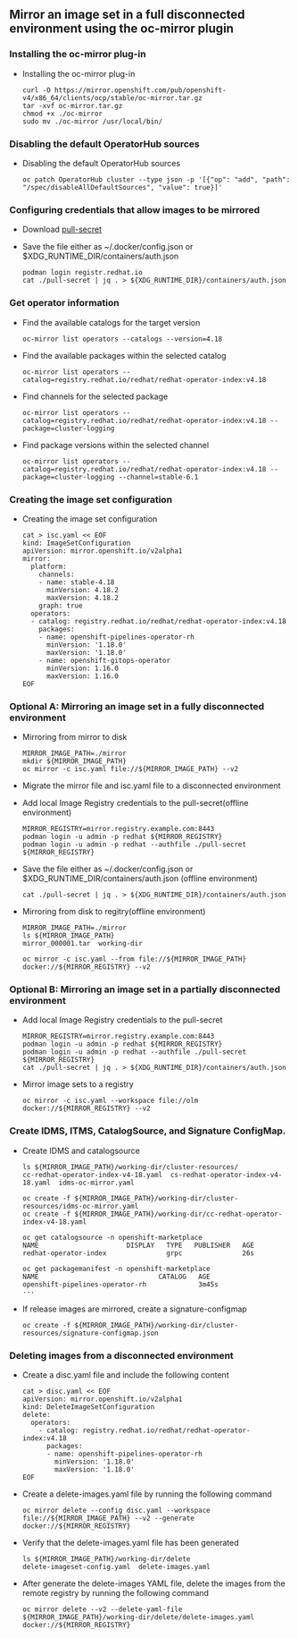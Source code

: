 ## Mirror an image set in a full disconnected environment using the oc-mirror plugin


### Installing the oc-mirror plug-in
* Installing the oc-mirror plug-in
  ```
  curl -O https://mirror.openshift.com/pub/openshift-v4/x86_64/clients/ocp/stable/oc-mirror.tar.gz
  tar -xvf oc-mirror.tar.gz
  chmod +x ./oc-mirror
  sudo mv ./oc-mirror /usr/local/bin/
  ```

### Disabling the default OperatorHub sources
* Disabling the default OperatorHub sources
  ```
  oc patch OperatorHub cluster --type json -p '[{"op": "add", "path": "/spec/disableAllDefaultSources", "value": true}]'
  ```

### Configuring credentials that allow images to be mirrored

* Download [pull-secret](https://console.redhat.com/openshift/install/pull-secret)
  
* Save the file either as ~/.docker/config.json or $XDG_RUNTIME_DIR/containers/auth.json
  ```
  podman login registr.redhat.io
  cat ./pull-secret | jq . > ${XDG_RUNTIME_DIR}/containers/auth.json
  ```

### Get operator information

* Find the available catalogs for the target version
  ```
  oc-mirror list operators --catalogs --version=4.18
  ```

* Find the available packages within the selected catalog
  ```
  oc-mirror list operators --catalog=registry.redhat.io/redhat/redhat-operator-index:v4.18
  ```

* Find channels for the selected package
  ```
  oc-mirror list operators --catalog=registry.redhat.io/redhat/redhat-operator-index:v4.18 --package=cluster-logging
  ```

* Find package versions within the selected channel
  ```
  oc-mirror list operators --catalog=registry.redhat.io/redhat/redhat-operator-index:v4.18 --package=cluster-logging --channel=stable-6.1
  ```


### Creating the image set configuration

* Creating the image set configuration

  ```
  cat > isc.yaml << EOF
  kind: ImageSetConfiguration
  apiVersion: mirror.openshift.io/v2alpha1
  mirror:
    platform:
      channels:
      - name: stable-4.18
        minVersion: 4.18.2
        maxVersion: 4.18.2
      graph: true
    operators:
    - catalog: registry.redhat.io/redhat/redhat-operator-index:v4.18
      packages:
      - name: openshift-pipelines-operator-rh
        minVersion: '1.18.0'
        maxVersion: '1.18.0'
      - name: openshift-gitops-operator
        minVersion: 1.16.0
        maxVersion: 1.16.0
  EOF
  ```
### Optional A: Mirroring an image set in a fully disconnected environment
* Mirroring from mirror to disk 

  ```
  MIRROR_IMAGE_PATH=./mirror
  mkdir ${MIRROR_IMAGE_PATH}
  oc mirror -c isc.yaml file://${MIRROR_IMAGE_PATH} --v2
  ```

* Migrate the mirror file and isc.yaml file to a disconnected environment

* Add local Image Registry credentials to the pull-secret(offline environment)
  ```
  MIRROR_REGISTRY=mirror.registry.example.com:8443
  podman login -u admin -p redhat ${MIRROR_REGISTRY}
  podman login -u admin -p redhat --authfile ./pull-secret ${MIRROR_REGISTRY}
  ```
  
* Save the file either as ~/.docker/config.json or $XDG_RUNTIME_DIR/containers/auth.json (offline environment)
  ```
  cat ./pull-secret | jq . > ${XDG_RUNTIME_DIR}/containers/auth.json
  ```

* Mirroring from disk to regitry(offline environment)
  ```
  MIRROR_IMAGE_PATH=./mirror
  ls ${MIRROR_IMAGE_PATH}
  mirror_000001.tar  working-dir

  oc mirror -c isc.yaml --from file://${MIRROR_IMAGE_PATH} docker://${MIRROR_REGISTRY} --v2
  ```

### Optional B: Mirroring an image set in a partially disconnected environment

* Add local Image Registry credentials to the pull-secret
  ```
  MIRROR_REGISTRY=mirror.registry.example.com:8443
  podman login -u admin -p redhat ${MIRROR_REGISTRY}
  podman login -u admin -p redhat --authfile ./pull-secret ${MIRROR_REGISTRY}
  cat ./pull-secret | jq . > ${XDG_RUNTIME_DIR}/containers/auth.json
  ```

* Mirror image sets to a registry
  ```
  oc mirror -c isc.yaml --workspace file://olm docker://${MIRROR_REGISTRY} --v2
  ```
  
### Create IDMS, ITMS, CatalogSource, and Signature ConfigMap.

* Create IDMS and catalogsource
  ```
  ls ${MIRROR_IMAGE_PATH}/working-dir/cluster-resources/
  cc-redhat-operator-index-v4-18.yaml  cs-redhat-operator-index-v4-18.yaml  idms-oc-mirror.yaml

  oc create -f ${MIRROR_IMAGE_PATH}/working-dir/cluster-resources/idms-oc-mirror.yaml
  oc create -f ${MIRROR_IMAGE_PATH}/working-dir/cc-redhat-operator-index-v4-18.yaml

  oc get catalogsource -n openshift-marketplace
  NAME                      DISPLAY   TYPE   PUBLISHER   AGE
  redhat-operator-index               grpc               26s

  oc get packagemanifest -n openshift-marketplace
  NAME                              CATALOG   AGE
  openshift-pipelines-operator-rh             3m45s
  ···
  ```
* If release images are mirrored, create a signature-configmap
  ```
  oc create -f ${MIRROR_IMAGE_PATH}/working-dir/cluster-resources/signature-configmap.json  
  ```

### Deleting images from a disconnected environment 

* Create a disc.yaml file and include the following content
  ```
  cat > disc.yaml << EOF
  apiVersion: mirror.openshift.io/v2alpha1
  kind: DeleteImageSetConfiguration
  delete:
    operators:
      - catalog: registry.redhat.io/redhat/redhat-operator-index:v4.18
        packages:
        - name: openshift-pipelines-operator-rh
          minVersion: '1.18.0'
          maxVersion: '1.18.0'
  EOF
  ```
* Create a delete-images.yaml file by running the following command
  ```
  oc mirror delete --config disc.yaml --workspace file://${MIRROR_IMAGE_PATH} --v2 --generate docker://${MIRROR_REGISTRY}
  ```
* Verify that the delete-images.yaml file has been generated
  ```
  ls ${MIRROR_IMAGE_PATH}/working-dir/delete
  delete-imageset-config.yaml  delete-images.yaml
  ```
* After generate the delete-images YAML file, delete the images from the remote registry by running the following command
  ```
  oc mirror delete --v2 --delete-yaml-file ${MIRROR_IMAGE_PATH}/working-dir/delete/delete-images.yaml docker://${MIRROR_REGISTRY}
  ```
